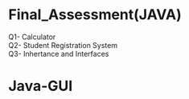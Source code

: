 # Final_Assessment(JAVA)
Q1- Calculator<br/>
Q2- Student Registration System<br/>
Q3- Inhertance and Interfaces<br/>
# Java-GUI

